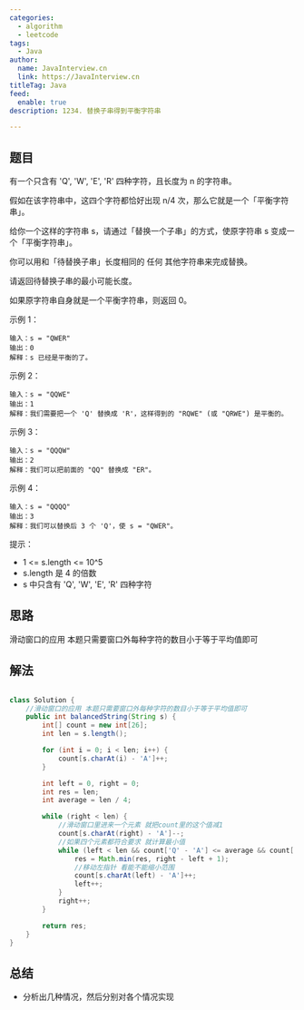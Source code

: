 ```yaml
---
categories:
  - algorithm
  - leetcode
tags:
  - Java
author: 
  name: JavaInterview.cn
  link: https://JavaInterview.cn
titleTag: Java
feed:
  enable: true
description: 1234. 替换子串得到平衡字符串

---
```


## 题目
有一个只含有 'Q', 'W', 'E', 'R' 四种字符，且长度为 n 的字符串。

假如在该字符串中，这四个字符都恰好出现 n/4 次，那么它就是一个「平衡字符串」。



给你一个这样的字符串 s，请通过「替换一个子串」的方式，使原字符串 s 变成一个「平衡字符串」。

你可以用和「待替换子串」长度相同的 任何 其他字符串来完成替换。

请返回待替换子串的最小可能长度。

如果原字符串自身就是一个平衡字符串，则返回 0。



示例 1：

    输入：s = "QWER"
    输出：0
    解释：s 已经是平衡的了。
示例 2：

    输入：s = "QQWE"
    输出：1
    解释：我们需要把一个 'Q' 替换成 'R'，这样得到的 "RQWE" (或 "QRWE") 是平衡的。
示例 3：

    输入：s = "QQQW"
    输出：2
    解释：我们可以把前面的 "QQ" 替换成 "ER"。
示例 4：

    输入：s = "QQQQ"
    输出：3
    解释：我们可以替换后 3 个 'Q'，使 s = "QWER"。


提示：

* 1 <= s.length <= 10^5
* s.length 是 4 的倍数
* s 中只含有 'Q', 'W', 'E', 'R' 四种字符
## 思路

滑动窗口的应用 本题只需要窗口外每种字符的数目小于等于平均值即可

## 解法
```java

class Solution {
    //滑动窗口的应用 本题只需要窗口外每种字符的数目小于等于平均值即可
    public int balancedString(String s) {
        int[] count = new int[26];
        int len = s.length();

        for (int i = 0; i < len; i++) {
            count[s.charAt(i) - 'A']++;
        }

        int left = 0, right = 0;
        int res = len;
        int average = len / 4;

        while (right < len) {
            //滑动窗口里进来一个元素 就把count里的这个值减1
            count[s.charAt(right) - 'A']--;
            //如果四个元素都符合要求 就计算最小值
            while (left < len && count['Q' - 'A'] <= average && count['W' - 'A'] <= average && count['E' - 'A'] <= average && count['R' - 'A'] <= average) {
                res = Math.min(res, right - left + 1);
                //移动左指针 看能不能缩小范围
                count[s.charAt(left) - 'A']++;
                left++;
            }
            right++;
        }

        return res;
    }
}
```

## 总结

- 分析出几种情况，然后分别对各个情况实现 
